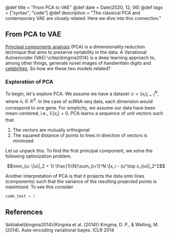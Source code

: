 @def title = "From PCA to VAE"
@def date = Date(2020, 12, 06)
@def tags = ["syntax", "code"]
@def description = "The classical PCA and contemporary VAE are closely related. Here we dive into this connection."

## From PCA to VAE

[Principal components analysis](https://en.wikipedia.org/wiki/Principal_component_analysis) (PCA) is a dimensionality reduction technique that aims to preserve variability in the data. A Variational Autoencoder (VAE) \citep{kingma2014} is a deep learning approach to, among other things, generate novel images of handwritten digits and [celebrities](https://github.com/yzwxx/vae-celebA). So how are these two models related?

### Exploration of PCA
<!-- https://www.cs.cmu.edu/~avrim/598/chap3only.pdf -->
To begin, let's explore PCA.
We assume we have a dataset $\mathcal{D} = \{x_i\}_{i=1}^N$, where $x_i \in \mathbb{R}^d$.
In the case of scRNA-seq data, each dimension would correspond to one gene.
For simplicity, we assume our data have been mean-centered, i.e., $\mathbb{E}[x_i] = 0$.
PCA learns a sequence of unit vectors such that:
<!-- We assume these data points were generated independently and identically from some distribution $p(x)$.  -->

1. The vectors are mutually orthogonal
2. The squared distance of points to lines in direction of vectors is minimzed

Let us unpack this. To find the first principal component, we solve the following optimization problem.

$$\min_{u: \|u\|_2 = 1} \frac{1}{N}\sum_{i=1}^N \|x_i - (u^\top x_i)u\|_2^2$$

Another interpretation of PCA is that it projects the data onto lines (components) such that the variance of the resulting projected points is maximized. To see this consider


<!-- 1. PCA is an autoencoder
2. PCA has a probabilistic analog
3. A few tweaks of pPCA leads to VAE -->

```python
code_test = 1
```


## References
\biblabel{kingma2014}{Kingma et al. (2014)}
Kingma, D. P., & Welling, M. (2014).
Auto-encoding variational bayes.
ICLR 2014